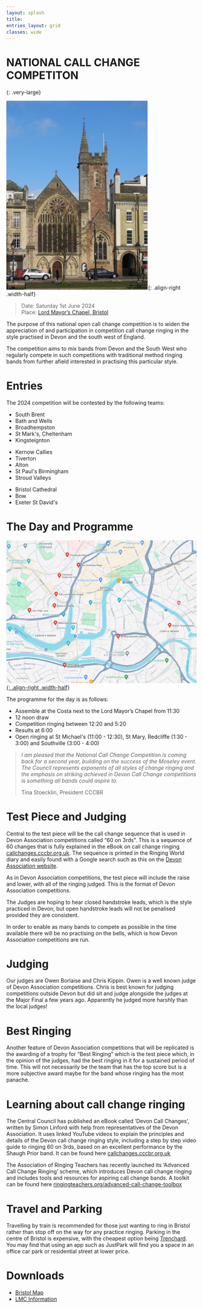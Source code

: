 ```yaml
---
layout: splash
title:
entries_layout: grid
classes: wide
---
```


# NATIONAL CALL CHANGE COMPETITON
{: .very-large}

![](/media/lord-mayor-chapel-bristol.jpg){: .align-right .width-half}

> Date:	Saturday 1st June 2024    
> Place: [Lord Mayor’s Chapel, Bristol](https://dove.cccbr.org.uk/tower/14422)    

The purpose of this national open call change competition is to widen the appreciation of and participation in competition call change ringing in the style practised in Devon and the south west of England.

The competition aims to mix bands from Devon and the South West who regularly compete in such competitions with traditional method ringing bands from further afield interested in practising this particular style.

# Entries

The 2024 competition will be contested by the following teams:

<div class="flex-container">

  <div class="flex-child magenta">
  <ul class="no-bullets">
    <li>South Brent</li>
    <li>Bath and Wells</li>
    <li>Broadhempston</li>
    <li>St Mark's, Cheltenham</li>
    <li>Kingsteignton</li>
  </ul>
  </div>

  <div class="flex-child green">
  <ul class="no-bullets">
    <li>Kernow Callies</li>
    <li>Tiverton</li>
    <li>Alton</li>
    <li>St Paul's Birmingham</li>
    <li>Stroud Valleys</li>
  </ul>
  </div>

  <div class="flex-child green">
  <ul class="no-bullets">
    <li>Bristol Cathedral</li>
    <li>Bow</li>
    <li>Exeter St David's</li>
  </ul>
  </div>

</div>

# The Day and Programme

[![](/media/bristol-map.png){: .align-right .width-half}](/media/bristol-map.png)

The programme for the day is as follows:

* Assemble at the Costa next to the Lord Mayor’s Chapel from 11:30
* 12 noon draw
* Competition ringing between 12:20 and 5:20
* Results at 6:00
* Open ringing at St Michael's (11:00 - 12:30), St Mary, Redcliffe (1:30 - 3:00) and Southville (3:00 - 4:00)

> _I am pleased that the National Call Change Competition is coming back for a second year, building on the success of the Moseley event. The Council represents exponents of all styles of change ringing and the emphasis on striking achieved in Devon Call Change competitions is something all bands could aspire to._  
> 
> Tina Stoecklin, President CCCBR

# Test Piece and Judging

Central to the test piece will be the call change sequence that is used in Devon Association competitions called “60 on 3rds”. This is a sequence of 60 changes that is fully explained in the eBook on call change ringing [callchanges.cccbr.org.uk](https://callchanges.cccbr.org.uk). The sequence is printed in the Ringing World diary and easily found with a Google search such as this on the [Devon Association website](https://www.devonbells.co.uk/wp-content/uploads/2020/03/sixties_on_thirds.pdf).

As in Devon Association competitions, the test piece will include the raise and lower, with all of the ringing judged. This is the format of Devon Association competitions.

The Judges are hoping to hear closed handstroke leads, which is the style practiced in Devon, but open handstroke leads will not be penalised provided they are consistent.

In order to enable as many bands to compete as possible in the time available there will be no practising on the bells, which is how Devon Association competitions are run.

# Judging

Our judges are Owen Borlaise and Chris Kippin. Owen is a well known judge of Devon Association competitions. Chris is best known for judging competitions outside Devon but did sit and judge alongside the judges at the Major Final a few years ago. Apparently he judged more harshly than the local judges!

# Best Ringing

Another feature of Devon Association competitions that will be replicated is the awarding of a trophy for “Best Ringing” which is the test piece which, in the opinion of the judges, had the best ringing in it for a sustained period of time. This will not necessarily be the team that has the top score but is a more subjective award maybe for the band whose ringing has the most panache.

# Learning about call change ringing

The Central Council has published an eBook called ‘Devon Call Changes’, written by Simon Linford with help from representatives of the Devon Association. It uses linked YouTube videos to explain the principles and details of the Devon call change ringing style, including a step by step video guide to ringing 60 on 3rds, based on an excellent performance by the Shaugh Prior band. It can be found here [callchanges.cccbr.org.uk](https://callchanges.cccbr.org.uk)

The Association of Ringing Teachers has recently launched its ‘Advanced Call Change Ringing’ scheme, which introduces Devon call change ringing and includes tools and resources for aspiring call change bands. A toolkit can be found here [ringingteachers.org/advanced-call-change-toolbox](https://ringingteachers.org/advanced-call-change-toolbox)

# Travel and Parking

Travelling by train is recommended for those just wanting to ring in Bristol rather than stop off on the way for any practice ringing. Parking in the centre of Bristol is expensive, with the cheapest option being [Trenchard](https://www.bristol.gov.uk/residents/parking/where-to-park-in-bristol/trenchard-street-long-stay-car-park). You may find that using an app such as JustPark will find you a space in an office car park or residential street at  lower price.

# Downloads

* [Bristol Map](/media/bristol-map.png)
* [LMC Information](/media/lmc-6-bell-info-sheet.pdf)

